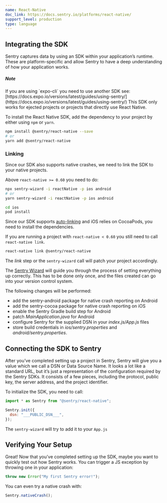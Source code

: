 ```yaml
---
name: React-Native
doc_link: https://docs.sentry.io/platforms/react-native/
support_level: production
type: language
---
```


## Integrating the SDK

Sentry captures data by using an SDK within your application’s runtime. These are platform-specific and allow Sentry to have a deep understanding of how your application works.

<div class="alert alert-warning" role="alert"><h5 class="no_toc">Note</h5><div class="alert-body content-flush-bottom">If you are using `expo-cli` you need to use another SDK see: [https://docs.expo.io/versions/latest/guides/using-sentry/](https://docs.expo.io/versions/latest/guides/using-sentry/)
This SDK only works for ejected projects or projects that directly use React Native.</div>
</div>

To install the React Native SDK, add the dependency to your project by either using `npm` or `yarn`.

```bash
npm install @sentry/react-native --save
# or
yarn add @sentry/react-native
```

### Linking

Since our SDK also supports native crashes, we need to link the SDK to your native projects.

Above `react-native >= 0.60` you need to do:

```bash
npx sentry-wizard -i reactNative -p ios android
# or
yarn sentry-wizard -i reactNative -p ios android

cd ios
pod install
```

Since our SDK supports [auto-linking](https://github.com/react-native-community/cli/blob/master/docs/autolinking.md) and iOS relies on CocoaPods, you need to install the dependencies.

If you are running a project with `react-native < 0.60` you still need to call `react-native link`.

```bash
react-native link @sentry/react-native
```

The _link_ step or the `sentry-wizard` call will patch your project accordingly.

The [Sentry Wizard](https://github.com/getsentry/sentry-wizard) will guide you through the process of setting everything up correctly. This has to be done only once, and the files created can go into your version control system.

The following changes will be performed:

- add the sentry-android package for native crash reporting on Android
- add the sentry-cocoa package for native crash reporting on iOS
- enable the Sentry Gradle build step for Android
- patch _*MainApplication.java*_ for Android
- configure Sentry for the supplied DSN in your _*index.js/App.js*_ files
- store build credentials in _*ios/sentry.properties*_ and _*android/sentry.properties*_.

## Connecting the SDK to Sentry

After you’ve completed setting up a project in Sentry, Sentry will give you a value which we call a DSN or Data Source Name. It looks a lot like a standard URL, but it’s just a representation of the configuration required by the Sentry SDKs. It consists of a few pieces, including the protocol, public key, the server address, and the project identifier.

To initialize the SDK, you need to call:

```javascript
import * as Sentry from "@sentry/react-native";

Sentry.init({
  dsn: "___PUBLIC_DSN___",
});
```

The `sentry-wizard` will try to add it to your `App.js`

## Verifying Your Setup

Great! Now that you’ve completed setting up the SDK, maybe you want to quickly test out how Sentry works. You can trigger a JS exception by throwing one in your application:

```javascript
throw new Error("My first Sentry error!");
```

You can even try a native crash with:

```javascript
Sentry.nativeCrash();
```
